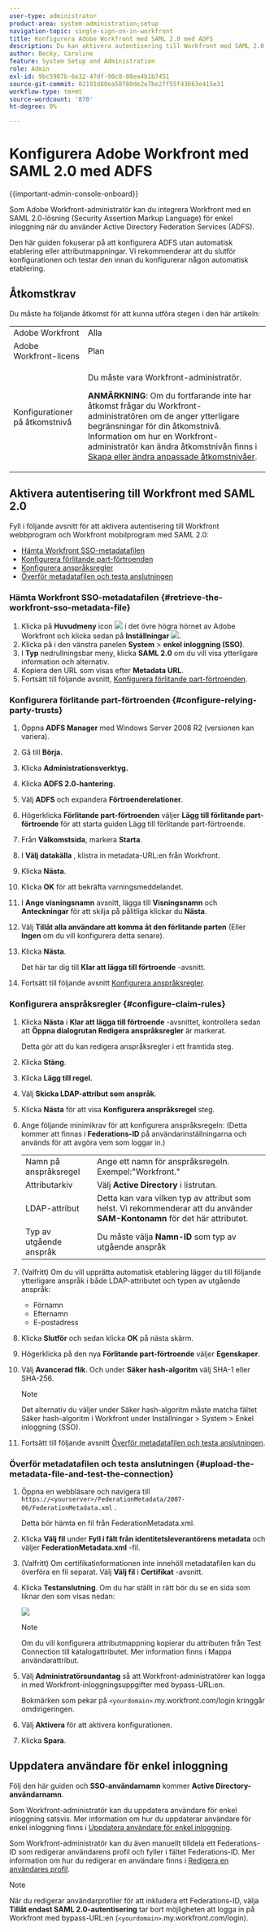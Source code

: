 ```yaml
---
user-type: administrator
product-area: system-administration;setup
navigation-topic: single-sign-on-in-workfront
title: Konfigurera Adobe Workfront med SAML 2.0 med ADFS
description: Du kan aktivera autentisering till Workfront med SAML 2.0.
author: Becky, Caroline
feature: System Setup and Administration
role: Admin
exl-id: 9bc5987b-6e32-47df-90c8-08ea4b1b7451
source-git-commit: 02191d80ea58f80de2e7be2ff55f43663e415e31
workflow-type: tm+mt
source-wordcount: '870'
ht-degree: 0%

---
```


# Konfigurera Adobe Workfront med SAML 2.0 med ADFS

{{important-admin-console-onboard}}

Som Adobe Workfront-administratör kan du integrera Workfront med en SAML 2.0-lösning (Security Assertion Markup Language) för enkel inloggning när du använder Active Directory Federation Services (ADFS).

Den här guiden fokuserar på att konfigurera ADFS utan automatisk etablering eller attributmappningar. Vi rekommenderar att du slutför konfigurationen och testar den innan du konfigurerar någon automatisk etablering.

## Åtkomstkrav

Du måste ha följande åtkomst för att kunna utföra stegen i den här artikeln:

<table style="table-layout:auto"> 
 <col> 
 <col> 
 <tbody> 
  <tr> 
   <td role="rowheader">Adobe Workfront</td> 
   <td>Alla</td> 
  </tr> 
  <tr> 
   <td role="rowheader">Adobe Workfront-licens</td> 
   <td>Plan</td> 
  </tr> 
  <tr> 
   <td role="rowheader">Konfigurationer på åtkomstnivå</td> 
   <td> <p>Du måste vara Workfront-administratör.</p> <p><b>ANMÄRKNING</b>: Om du fortfarande inte har åtkomst frågar du Workfront-administratören om de anger ytterligare begränsningar för din åtkomstnivå. Information om hur en Workfront-administratör kan ändra åtkomstnivån finns i <a href="../../../administration-and-setup/add-users/configure-and-grant-access/create-modify-access-levels.md" class="MCXref xref">Skapa eller ändra anpassade åtkomstnivåer</a>.</p> </td> 
  </tr> 
 </tbody> 
</table>

## Aktivera autentisering till Workfront med SAML 2.0

Fyll i följande avsnitt för att aktivera autentisering till Workfront webbprogram och Workfront mobilprogram med SAML 2.0:

* [Hämta Workfront SSO-metadatafilen](#retrieve-the-workfront-sso-metadata-file)
* [Konfigurera förlitande part-förtroenden](#configure-relying-party-trusts)
* [Konfigurera anspråksregler](#configure-claim-rules)
* [Överför metadatafilen och testa anslutningen](#upload-the-metadata-file-and-test-the-connection)

### Hämta Workfront SSO-metadatafilen {#retrieve-the-workfront-sso-metadata-file}

1. Klicka på **Huvudmeny** icon ![](assets/main-menu-icon.png) i det övre högra hörnet av Adobe Workfront och klicka sedan på **Inställningar** ![](assets/gear-icon-settings.png).
1. Klicka på i den vänstra panelen **System** > **enkel inloggning (SSO)**.
1. I **Typ** nedrullningsbar meny, klicka **SAML 2.0** om du vill visa ytterligare information och alternativ.
1. Kopiera den URL som visas efter **Metadata URL**.
1. Fortsätt till följande avsnitt, [Konfigurera förlitande part-förtroenden](#configure-relying-party-trusts).

### Konfigurera förlitande part-förtroenden {#configure-relying-party-trusts}

1. Öppna **ADFS Manager** med Windows Server 2008 R2 (versionen kan variera).
1. Gå till **Börja.**
1. Klicka **Administrationsverktyg.**
1. Klicka **ADFS 2.0-hantering.**
1. Välj **ADFS** och expandera **Förtroenderelationer**.
1. Högerklicka **Förlitande part-förtroenden** väljer **Lägg till förlitande part-förtroende** för att starta guiden Lägg till förlitande part-förtroende.
1. Från **Välkomstsida**, markera **Starta**.
1. I **Välj datakälla** , klistra in metadata-URL:en från Workfront.
1. Klicka **Nästa**.
1. Klicka **OK** för att bekräfta varningsmeddelandet.
1. I **Ange visningsnamn** avsnitt, lägga till **Visningsnamn** och **Anteckningar** för att skilja på pålitliga klickar du **Nästa**.
1. Välj **Tillåt alla användare att komma åt den förlitande parten** (Eller **Ingen** om du vill konfigurera detta senare).
1. Klicka **Nästa**.

   Det här tar dig till **Klar att lägga till förtroende** -avsnitt.

1. Fortsätt till följande avsnitt [Konfigurera anspråksregler](#configure-claim-rules).

### Konfigurera anspråksregler {#configure-claim-rules}

1. Klicka **Nästa** i **Klar att lägga till förtroende** -avsnittet, kontrollera sedan att **Öppna dialogrutan Redigera anspråksregler** är markerat.

   Detta gör att du kan redigera anspråksregler i ett framtida steg.

1. Klicka **Stäng**.
1. Klicka **Lägg till regel.**
1. Välj **Skicka LDAP-attribut som anspråk**.
1. Klicka **Nästa** för att visa **Konfigurera anspråksregel** steg.
1. Ange följande minimikrav för att konfigurera anspråksregeln: (Detta kommer att finnas i **Federations-ID** på användarinställningarna och används för att avgöra vem som loggar in.)


   <table >                
      <tbody>
            <tr>
               <td>Namn på anspråksregel
               </td>
               <td>Ange ett namn för anspråksregeln. Exempel:"Workfront."</td>
            </tr>
            <tr>
               <td>Attributarkiv</td>
               <td >Välj <b>Active Directory</b> i listrutan.</td>
            </tr>
            <tr>
               <td>LDAP-attribut</td>
               <td>Detta kan vara vilken typ av attribut som helst. Vi rekommenderar att du använder <b>SAM-Kontonamn</b> för det här attributet.</td>
            </tr>
            <tr>
               <td>Typ av utgående anspråk</td>
               <td>Du måste välja <b>Namn-ID</b> som typ av utgående anspråk</td>
            </tr>
      </tbody>
   </table>

1. (Valfritt) Om du vill upprätta automatisk etablering lägger du till följande ytterligare anspråk i både LDAP-attributet och typen av utgående anspråk:

   * Förnamn
   * Efternamn
   * E-postadress

1. Klicka **Slutför** och sedan klicka **OK** på nästa skärm.
1. Högerklicka på den nya **Förlitande part-förtroende** väljer **Egenskaper**.
1. Välj **Avancerad flik**. Och under **Säker hash-algoritm** välj SHA-1 eller SHA-256.

   >[!NOTE]
   >
   >Det alternativ du väljer under Säker hash-algoritm måste matcha fältet Säker hash-algoritm i Workfront under Inställningar > System > Enkel inloggning (SSO).

1. Fortsätt till följande avsnitt [Överför metadatafilen och testa anslutningen](#upload-the-metadata-file-and-test-the-connection).

### Överför metadatafilen och testa anslutningen {#upload-the-metadata-file-and-test-the-connection}

1. Öppna en webbläsare och navigera till `https://<yourserver>/FederationMetadata/2007-06/FederationMetadata.xml` .

   Detta bör hämta en fil från FederationMetadata.xml.

1. Klicka **Välj fil** under **Fyll i fält från identitetsleverantörens metadata** och väljer **FederationMetadata.xml** -fil.

1. (Valfritt) Om certifikatinformationen inte innehöll metadatafilen kan du överföra en fil separat. Välj **Välj fil** i **Certifikat** -avsnitt.

1. Klicka **Testanslutning**. Om du har ställt in rätt bör du se en sida som liknar den som visas nedan:

   ![](assets/success-saml-2.png)

   >[!NOTE]
   >
   >Om du vill konfigurera attributmappning kopierar du attributen från Test Connection till katalogattributet. Mer information finns i Mappa användarattribut.

1. Välj **Administratörsundantag** så att Workfront-administratörer kan logga in med Workfront-inloggningsuppgifter med bypass-URL:en.

   Bokmärken som pekar på `<yourdomain>`.my.workfront.com/login kringgår omdirigeringen.

1. Välj **Aktivera** för att aktivera konfigurationen.
1. Klicka **Spara**.

## Uppdatera användare för enkel inloggning

Följ den här guiden och **SSO-användarnamn** kommer **Active Directory-användarnamn**.

Som Workfront-administratör kan du uppdatera användare för enkel inloggning satsvis. Mer information om hur du uppdaterar användare för enkel inloggning finns i [Uppdatera användare för enkel inloggning](../../../administration-and-setup/add-users/single-sign-on/update-users-sso.md).

Som Workfront-administratör kan du även manuellt tilldela ett Federations-ID som redigerar användarens profil och fyller i fältet Federations-ID. Mer information om hur du redigerar en användare finns i [Redigera en användares profil](../../../administration-and-setup/add-users/create-and-manage-users/edit-a-users-profile.md).

>[!NOTE]
>
>När du redigerar användarprofiler för att inkludera ett Federations-ID, välja **Tillåt endast SAML 2.0-autentisering** tar bort möjligheten att logga in på Workfront med bypass-URL:en (`<yourdomain>`.my.workfront.com/login).
